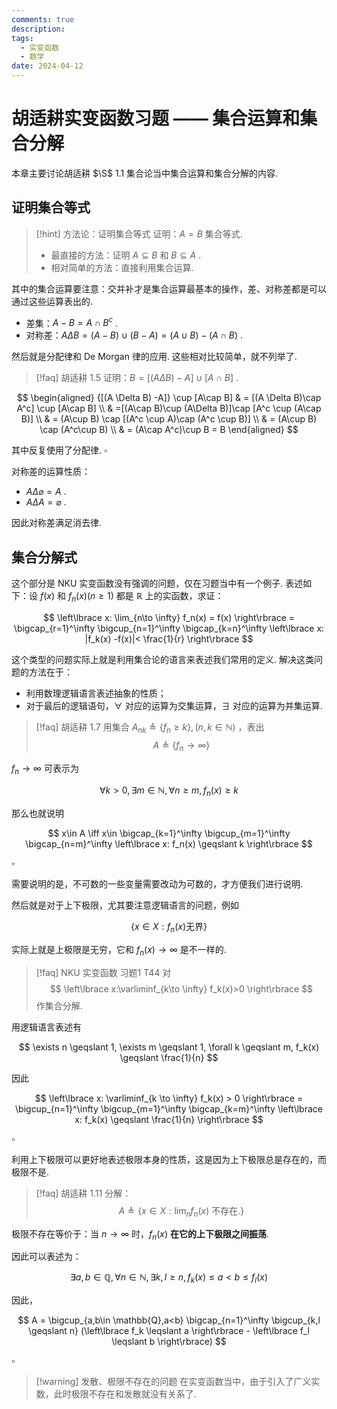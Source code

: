 ```yaml
---
comments: true
description: 
tags:
  - 实变函数
  - 数学
date: 2024-04-12
---
```

# 胡适耕实变函数习题 —— 集合运算和集合分解

本章主要讨论胡适耕 $\S$ 1.1 集合论当中集合运算和集合分解的内容. 

<!-- more -->


## 证明集合等式

>[!hint] 方法论：证明集合等式
> 证明：$A=B$ 集合等式.
> 
> - 最直接的方法：证明 $A \subseteq B$ 和 $B \subseteq A$ .
> - 相对简单的方法：直接利用集合运算.

其中的集合运算要注意：交并补才是集合运算最基本的操作，差、对称差都是可以通过这些运算表出的.

- 差集：$A - B = A\cap B^c$ .
- 对称差：$A \Delta B = (A-B)\cup (B-A) = (A\cup B)-(A\cap B)$ .

然后就是分配律和 De Morgan 律的应用. 这些相对比较简单，就不列举了.

>[!faq] 胡适耕 1.5
>证明：$B = [(A \Delta B)-A]\cup [A\cap B]$ .

$$
\begin{aligned}
{[(A \Delta B) -A]} \cup [A\cap B] & = [(A \Delta B)\cap A^c] \cup [A\cap B] \\
& =[(A\cap B)\cup (A\Delta B)]\cap [A^c \cup (A\cap B)] \\
& = (A\cup B) \cap [(A^c \cup A)\cap (A^c \cup B)] \\
& = (A\cup B) \cap (A^c\cup B) \\
& = (A\cap A^c)\cup B = B
\end{aligned}
$$

其中反复使用了分配律. $\square$

对称差的运算性质：

- $A \Delta \varnothing = A$ .
- $A \Delta A = \varnothing$ .

因此对称差满足消去律.

## 集合分解式

这个部分是 NKU 实变函数没有强调的问题，仅在习题当中有一个例子. 表述如下：设 $f(x)$ 和 $f_n(x) (n \geqslant 1)$ 都是 $\mathbb{R}$ 上的实函数，求证：

$$
\left\lbrace x: \lim_{n\to \infty} f_n(x) = f(x) \right\rbrace = \bigcap_{r=1}^\infty \bigcup_{n=1}^\infty \bigcap_{k=n}^\infty \left\lbrace x: |f_k(x) -f(x)|< \frac{1}{r} \right\rbrace
$$

这个类型的问题实际上就是利用集合论的语言来表述我们常用的定义. 解决这类问题的方法在于：

- 利用数理逻辑语言表述抽象的性质；
- 对于最后的逻辑语句，$\forall$ 对应的运算为交集运算，$\exists$ 对应的运算为并集运算.

>[!faq] 胡适耕 1.7
>用集合 $A_{nk} \triangleq \left\lbrace f_n \geqslant k \right\rbrace,(n,k \in \mathbb{N})$ ，表出
>$$ A \triangleq \left\lbrace f_n \to \infty  \right\rbrace $$

$f_n \to \infty$ 可表示为

$$
\forall k > 0, \exists m \in \mathbb{N}, \forall n \geqslant m, f_n(x) \geqslant k
$$

那么也就说明

$$
x\in A \iff x\in \bigcap_{k=1}^\infty \bigcup_{m=1}^\infty \bigcap_{n=m}^\infty \left\lbrace x: f_n(x) \geqslant k \right\rbrace
$$

$\square$

需要说明的是，不可数的一些变量需要改动为可数的，才方便我们进行说明.

然后就是对于上下极限，尤其要注意逻辑语言的问题，例如

$$
\left\lbrace x\in X : f_n(x) \text{无界} \right\rbrace
$$

实际上就是上极限是无穷，它和 $f_n(x)\to \infty$ 是不一样的.

>[!faq] NKU 实变函数 习题1 T44
>对
>$$ \left\lbrace x:\varliminf_{k\to \infty} f_k(x)>0 \right\rbrace $$
>作集合分解.

用逻辑语言表述有

$$
\exists n \geqslant 1, \exists m \geqslant 1, \forall k \geqslant m, f_k(x) \geqslant \frac{1}{n}
$$

因此

$$
\left\lbrace x: \varliminf_{k \to \infty} f_k(x) > 0  \right\rbrace = \bigcup_{n=1}^\infty \bigcup_{m=1}^\infty \bigcap_{k=m}^\infty \left\lbrace x: f_k(x) \geqslant \frac{1}{n} \right\rbrace
$$

$\square$

利用上下极限可以更好地表述极限本身的性质，这是因为上下极限总是存在的，而极限不是.

>[!faq] 胡适耕 1.11
>分解：
>$$ A \triangleq \left\lbrace x\in X: \lim_{n} f_n(x) \text{ 不存在.} \right\rbrace $$

极限不存在等价于：当 $n \to \infty$ 时，$f_n(x)$ **在它的上下极限之间振荡**.

因此可以表述为：

$$
\exists a,b\in \mathbb{Q} , \forall n \in \mathbb{N},\exists k,l \geqslant n, f_k(x) \leqslant a < b \leqslant f_l(x)
$$

因此，

$$
A = \bigcup_{a,b\in \mathbb{Q},a<b} \bigcap_{n=1}^\infty \bigcup_{k,l \geqslant n}  (\left\lbrace f_k \leqslant a \right\rbrace - \left\lbrace f_l \leqslant b \right\rbrace)
$$

$\square$

>[!warning] 发散、极限不存在的问题
>在实变函数当中，由于引入了广义实数，此时极限不存在和发散就没有关系了.

